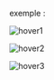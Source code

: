 exemple : 

![hover1](https://github.com/fk-crafter/html-css-js-header-navigation/assets/127132293/e2b62b86-0ac4-4572-a16c-443c3eb3edfe)

![hover2](https://github.com/fk-crafter/html-css-js-header-navigation/assets/127132293/ac1bc91f-e961-40c6-be45-977bafa4fd39)

![hover3](https://github.com/fk-crafter/html-css-js-header-navigation/assets/127132293/672d38af-59b3-411b-9537-b6f59ea38831)
